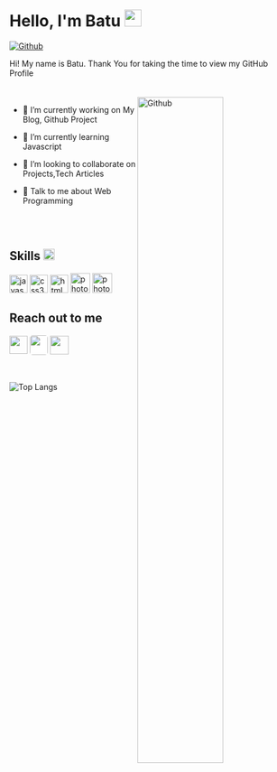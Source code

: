 <h1> Hello, I'm  Batu <img src = "https://raw.githubusercontent.com/MartinHeinz/MartinHeinz/master/wave.gif" width = 30px> </h1>
<p align='center'>
</p>


[![Github](https://img.shields.io/github/followers/jsbatu?label=Follow&style=social)](https://github.com/jsbatu)

<div size='20px'> Hi! My name is Batu. Thank You for taking the time to view my GitHub Profile 
</div>

</br>
</br>
<img width="55%" align="right" alt="Github" src="https://mir-s3-cdn-cf.behance.net/project_modules/max_1200/06f21a161921919.63cd7887d0a70.gif" />

- 🔭 I’m currently working on My Blog, Github Project

- 🌱 I’m currently learning Javascript 

- 🚀 I’m looking to collaborate on Projects,Tech Articles

- 💬 Talk to me about Web Programming
</br>
</br>
<div style="display:inline-block;">
<h2> Skills <img alt="react" src = "https://media2.giphy.com/media/QssGEmpkyEOhBCb7e1/giphy.gif?cid=ecf05e47a0n3gi1bfqntqmob8g9aid1oyj2wr3ds3mg700bl&rid=giphy.gif" width = 20px> </h2>

<img alt="javascript" width ='32px' src ='https://raw.githubusercontent.com/rahulbanerjee26/githubAboutMeGenerator/main/icons/javascript.svg'>
<img alt="css3" width ='32px' src ='https://raw.githubusercontent.com/rahulbanerjee26/githubAboutMeGenerator/main/icons/css.svg'>
<img alt="html5" width ='32px' src ='https://raw.githubusercontent.com/rahulbanerjee26/githubAboutMeGenerator/main/icons/html.svg'>
<img alt="photoshop" width ='35px' src ='https://camo.githubusercontent.com/3984e42c8975b59b2d399367f4b640720467ae44fdc38a91551b460effdd30f6/68747470733a2f2f75706c6f61642e77696b696d656469612e6f72672f77696b6970656469612f636f6d6d6f6e732f7468756d622f612f61662f41646f62655f50686f746f73686f705f43435f69636f6e2e7376672f3132303070782d41646f62655f50686f746f73686f705f43435f69636f6e2e7376672e706e67'>
<img alt="photoshop" width ='35px' src ='https://upload.wikimedia.org/wikipedia/commons/thumb/f/fb/Adobe_Illustrator_CC_icon.svg/2101px-Adobe_Illustrator_CC_icon.svg.png'>
</div>
<br>

<h2> Reach out to me  </h2>
<a href = 'https://www.linkedin.com/in/batuhan-ta%C5%9Fk%C4%B1n-b48673260/'> <img width = '32px' align= 'center' src="https://upload.wikimedia.org/wikipedia/commons/thumb/8/81/LinkedIn_icon.svg/768px-LinkedIn_icon.svg.png"/></a>
<a href = 'https://twitter.com/batumeister'> <img style=" background-color:white; border-radius:5px;" width = '32px' height="35px" align= 'center' src="https://vectorseek.com/wp-content/uploads/2023/07/Twitter-X-Logo-Vector-01-2.jpg"/></a>
<a href = 'https://codepen.io/jsbatu'> <img width = '33px' height="33px" align= 'center'  src="https://cdn-icons-png.flaticon.com/512/1626/1626319.png"/></a>


<br>
<br>
  <br>

 ![Top Langs](https://github-readme-stats.vercel.app/api/top-langs/?username=jsbatu&langs_count=8&theme=light&layout=radical) 


